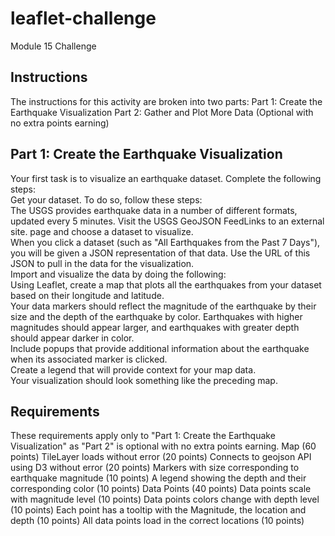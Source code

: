 # leaflet-challenge
Module 15 Challenge

## Instructions
The instructions for this activity are broken into two parts:
    Part 1: Create the Earthquake Visualization
    Part 2: Gather and Plot More Data (Optional with no extra points earning)

## Part 1: Create the Earthquake Visualization
Your first task is to visualize an earthquake dataset. Complete the following steps: <br />
    Get your dataset. To do so, follow these steps:<br />
        The USGS provides earthquake data in a number of different formats, updated every 5 minutes. Visit the USGS GeoJSON FeedLinks to an external site. page and choose a dataset to visualize.<br />
        When you click a dataset (such as "All Earthquakes from the Past 7 Days"), you will be given a JSON representation of that data. Use the URL of this JSON to pull in the data for the visualization. <br />
    Import and visualize the data by doing the following:<br />
        Using Leaflet, create a map that plots all the earthquakes from your dataset based on their longitude and latitude.<br />
        Your data markers should reflect the magnitude of the earthquake by their size and the depth of the earthquake by color. Earthquakes with higher magnitudes should appear larger, and earthquakes with greater depth should appear darker in color.<br />
        Include popups that provide additional information about the earthquake when its associated marker is clicked.<br />
        Create a legend that will provide context for your map data.<br />
        Your visualization should look something like the preceding map.<br />

## Requirements
These requirements apply only to "Part 1: Create the Earthquake Visualization" as "Part 2" is optional with no extra points earning.
    Map (60 points)
        TileLayer loads without error (20 points)
        Connects to geojson API using D3 without error (20 points)
        Markers with size corresponding to earthquake magnitude (10 points)
        A legend showing the depth and their corresponding color (10 points)
    Data Points (40 points)
        Data points scale with magnitude level (10 points)
        Data points colors change with depth level (10 points)
        Each point has a tooltip with the Magnitude, the location and depth (10 points)
        All data points load in the correct locations (10 points)